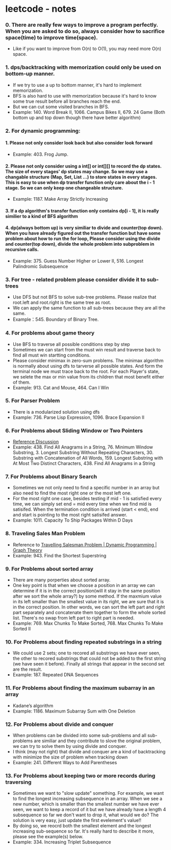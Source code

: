 # leetcode - notes
### 0. There are really few ways to improve a program perfectly. When you are asked to do so, always consider how to sacrifice space(time) to improve time(space). 
* Like if you want to improve from O(n) to O(1), you may need more O(n) space.

### 1. dps/backtracking with memorization could only be used on bottom-up manner.
* If we try to use a up to bottom manner, it's hard to implement memorization.
* BFS is also hard to use with memorization because it's hard to know some true result before all branches reach the end.
* But we can cut some visited branches in BFS.
* Example: 140. Word Break II, 1066. Campus Bikes II, 679. 24 Game (Both bottom up and top down though there have better algorithm)
   
### 2. For dynamic programming: 
#### 1. Please not only consider look back but also consider look forward
* Example: 403. Frog Jump.
#### 2. Please not only consider using a int[] or int[][] to record the dp states. The size of every stages' dp states may change. So we may use a changable structure (Map, Set, List ...) to store states in every stages. This is easy to use when dp transfer function only care about the i - 1 stage. So we can only keep one changeable structure. 
* Example: 1187. Make Array Strictly Increasing
#### 3. If a dp algorithm's transfer function only contains dp[i - 1], it is really similier to a kind of BFS algorithm
#### 4. dp(always bottom up) is very similiar to divide and counter(top down). When you have already figured out the transfer function but have some problem about how to run the for loop, Please consider using the divide and counter(top down), divide the whole problem into subproblem in recursive calls.
* Example: 375. Guess Number Higher or Lower II, 516. Longest Palindromic Subsequence

### 3. For tree - related problem please consider divide it to sub-trees
* Use DFS but not BFS to solve sub-tree problems. Please realize that root.left and root.right is the same tree as root.
* We can apply the same function to all sub-trees because they are all the same.
* Example：545. Boundary of Binary Tree.

### 4. For problems about game theory
* Use BFS to traverse all possible conditions step by step
* Sometimes we can start from the must win result and traverse back to find all must win startting conditions. 
* Please consider minimax in zero-sum problems. The minimax algorithm is normally about using dfs to tarverse all possible states. And form the terminal node we must trace back to the root. For each Player's state, we selete the max or min value from its children that most benefit either of them.
* Example: 913. Cat and Mouse, 464. Can I Win

### 5. For Parser Problem
* There is a modularized solution using dfs
* Example: 736. Parse Lisp Expression, 1096. Brace Expansion II

### 6. For Problems about Sliding Window or Two Pointers
* [Reference Discussion](https://leetcode.com/problems/find-all-anagrams-in-a-string/discuss/92007/sliding-window-algorithm-template-to-solve-all-the-leetcode-substring-search-problem)
* Example: 438. Find All Anagrams in a String, 76. Minimum Window Substring, 3. Longest Substring Without Repeating Characters, 30. Substring with Concatenation of All Words, 159. Longest Substring with At Most Two Distinct Characters, 438. Find All Anagrams in a String

### 7. For Problems about Binary Search
* Sometimes we not only need to find a specific number in an array but also need to find the most right one or the most left one.
* For the most right one case, besides testing if mid - 1 is satisfied every time, we can simply set end = mid every time when we find mid is satisifed. When the termination condition is arrived (start < end), end and start is pointing to the most right satisifed answer. 
* Example: 1011. Capacity To Ship Packages Within D Days

### 8. Traveling Sales Man Problem
* Reference to [Travelling Salesman Problem | Dynamic Programming | Graph Theory](https://www.youtube.com/watch?v=cY4HiiFHO1o)
* Example: 943. Find the Shortest Superstring

### 9. For Problems about sorted array
* There are many porperties about sorted array. 
* One key point is that when we choose a position in an array we can determine if it is in the correct position(will it stay in the same position after we sort the whole array?) by some method. If the maxmium value in its left smaller than the smallest value in its right, we are sure that it is in the correct position. In other words, we can sort the left part and right part separately and concatenate them together to form the whole sorted list. There's no swap from left part to right part is needed.
* Example: 769. Max Chunks To Make Sorted, 768. Max Chunks To Make Sorted II

### 10. For Problems about finding repeated substrings in a string
* We could use 2 sets; one to recored all substrings we have ever seen, the other to recored substrings that could not be added to the first string (we have seen it before). Finally all strings that appear in the second set are the result.
* Example: 187. Repeated DNA Sequences

### 11. For Problems about finding the maximum subarray in an array
* Kadane’s algorithm
* Example: 1186. Maximum Subarray Sum with One Deletion

### 12. For Problems about divide and conquer
* When problems can be divided into some sub-problems and all sub-problems are similiar and they contribute to slove the original problem, we can try to solve them by using divide and conquer.
* I think (may not right) that divide and conquer are a kind of backtracking with minimize the size of problem when tracking down
* Example: 241. Different Ways to Add Parentheses

### 13. For Problems about keeping two or more records during traversing
* Sometimes we want to "slow update" something. For example, we want to find the longest increasing subsequence in an array. When we see a  new number, which is smaller than the smallest number we have ever seen, we want to keep a record of it but we have already have a length 4 subsequence so far we don't want to drop it, what would we do? The solution is very easy, just update the first evelement's value!!
* By doing so, we reocrd both the smallest element and the longest increasing sub-sequence so far. It's really hard to describe it more, please see the example(s) below.
* Example: 334. Increasing Triplet Subsequence
